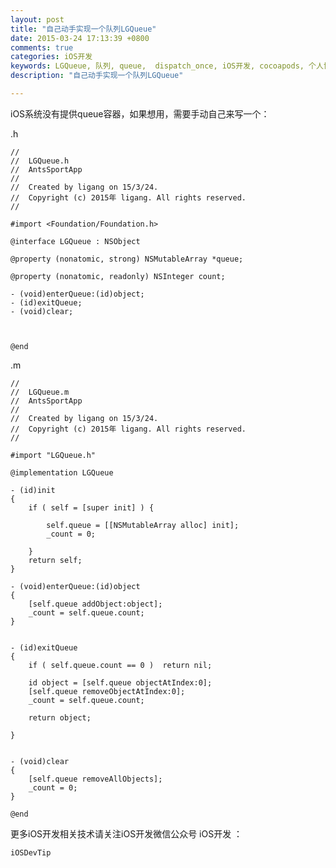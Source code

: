 ```yaml
---
layout: post
title: "自己动手实现一个队列LGQueue"
date: 2015-03-24 17:13:39 +0800
comments: true
categories: iOS开发
keywords: LGQueue, 队列, queue,  dispatch_once, iOS开发, cocoapods, 个人博客, 刚刚在线
description: "自己动手实现一个队列LGQueue"

---
```


iOS系统没有提供queue容器，如果想用，需要手动自己来写一个：

.h

	//
	//  LGQueue.h
	//  AntsSportApp
	//
	//  Created by ligang on 15/3/24.
	//  Copyright (c) 2015年 ligang. All rights reserved.
	//
	
	#import <Foundation/Foundation.h>
	
	@interface LGQueue : NSObject
	
	@property (nonatomic, strong) NSMutableArray *queue;
	
	@property (nonatomic, readonly) NSInteger count;
	
	- (void)enterQueue:(id)object;
	- (id)exitQueue;
	- (void)clear;
	
	
	
	@end


.m

	//
	//  LGQueue.m
	//  AntsSportApp
	//
	//  Created by ligang on 15/3/24.
	//  Copyright (c) 2015年 ligang. All rights reserved.
	//
	
	#import "LGQueue.h"
	
	@implementation LGQueue
	
	- (id)init
	{
	    if ( self = [super init] ) {
	        
	        self.queue = [[NSMutableArray alloc] init];
	        _count = 0;
	        
	    }
	    return self;
	}
	
	- (void)enterQueue:(id)object
	{
	    [self.queue addObject:object];
	    _count = self.queue.count;
	}
	
	
	- (id)exitQueue
	{
	    if ( self.queue.count == 0 )  return nil;
	    
	    id object = [self.queue objectAtIndex:0];
	    [self.queue removeObjectAtIndex:0];
	    _count = self.queue.count;
	    
	    return object;
	    
	}
	
	
	- (void)clear
	{
	    [self.queue removeAllObjects];
	    _count = 0;
	}
	
	@end
	
	
更多iOS开发相关技术请关注iOS开发微信公众号 iOS开发 ：

	iOSDevTip
	
	